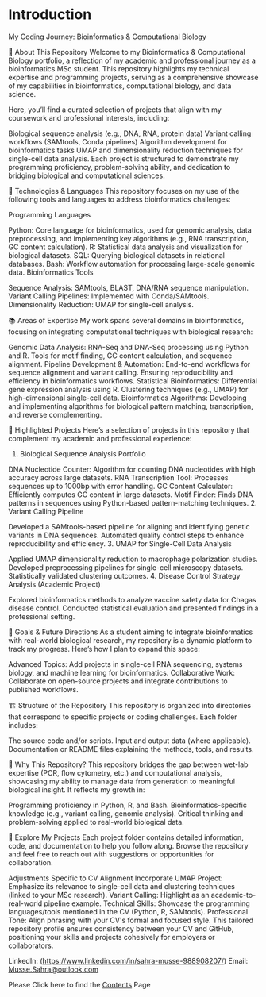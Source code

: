 # Introduction
My Coding Journey: Bioinformatics & Computational Biology

📜 About This Repository
Welcome to my Bioinformatics & Computational Biology portfolio, a reflection of my academic and professional journey as a bioinformatics MSc student. This repository highlights my technical expertise and programming projects, serving as a comprehensive showcase of my capabilities in bioinformatics, computational biology, and data science.

Here, you’ll find a curated selection of projects that align with my coursework and professional interests, including:

Biological sequence analysis (e.g., DNA, RNA, protein data)
Variant calling workflows (SAMtools, Conda pipelines)
Algorithm development for bioinformatics tasks
UMAP and dimensionality reduction techniques for single-cell data analysis.
Each project is structured to demonstrate my programming proficiency, problem-solving ability, and dedication to bridging biological and computational sciences.

🧬 Technologies & Languages
This repository focuses on my use of the following tools and languages to address bioinformatics challenges:

Programming Languages

Python: Core language for bioinformatics, used for genomic analysis, data preprocessing, and implementing key algorithms (e.g., RNA transcription, GC content calculation).
R: Statistical data analysis and visualization for biological datasets.
SQL: Querying biological datasets in relational databases.
Bash: Workflow automation for processing large-scale genomic data.
Bioinformatics Tools

Sequence Analysis: SAMtools, BLAST, DNA/RNA sequence manipulation.
Variant Calling Pipelines: Implemented with Conda/SAMtools.
Dimensionality Reduction: UMAP for single-cell analysis.

📚 Areas of Expertise
My work spans several domains in bioinformatics, focusing on integrating computational techniques with biological research:

Genomic Data Analysis:
RNA-Seq and DNA-Seq processing using Python and R.
Tools for motif finding, GC content calculation, and sequence alignment.
Pipeline Development & Automation:
End-to-end workflows for sequence alignment and variant calling.
Ensuring reproducibility and efficiency in bioinformatics workflows.
Statistical Bioinformatics:
Differential gene expression analysis using R.
Clustering techniques (e.g., UMAP) for high-dimensional single-cell data.
Bioinformatics Algorithms:
Developing and implementing algorithms for biological pattern matching, transcription, and reverse complementing.

🚀 Highlighted Projects
Here’s a selection of projects in this repository that complement my academic and professional experience:

1. Biological Sequence Analysis Portfolio

DNA Nucleotide Counter: Algorithm for counting DNA nucleotides with high accuracy across large datasets.
RNA Transcription Tool: Processes sequences up to 1000bp with error handling.
GC Content Calculator: Efficiently computes GC content in large datasets.
Motif Finder: Finds DNA patterns in sequences using Python-based pattern-matching techniques.
2. Variant Calling Pipeline

Developed a SAMtools-based pipeline for aligning and identifying genetic variants in DNA sequences.
Automated quality control steps to enhance reproducibility and efficiency.
3. UMAP for Single-Cell Data Analysis

Applied UMAP dimensionality reduction to macrophage polarization studies.
Developed preprocessing pipelines for single-cell microscopy datasets.
Statistically validated clustering outcomes.
4. Disease Control Strategy Analysis (Academic Project)

Explored bioinformatics methods to analyze vaccine safety data for Chagas disease control.
Conducted statistical evaluation and presented findings in a professional setting.

🌱 Goals & Future Directions
As a student aiming to integrate bioinformatics with real-world biological research, my repository is a dynamic platform to track my progress. Here’s how I plan to expand this space:

Advanced Topics: Add projects in single-cell RNA sequencing, systems biology, and machine learning for bioinformatics.
Collaborative Work: Collaborate on open-source projects and integrate contributions to published workflows.

🏗 Structure of the Repository
This repository is organized into directories that correspond to specific projects or coding challenges. Each folder includes:

The source code and/or scripts.
Input and output data (where applicable).
Documentation or README files explaining the methods, tools, and results.

🌟 Why This Repository?
This repository bridges the gap between wet-lab expertise (PCR, flow cytometry, etc.) and computational analysis, showcasing my ability to manage data from generation to meaningful biological insight. It reflects my growth in:

Programming proficiency in Python, R, and Bash.
Bioinformatics-specific knowledge (e.g., variant calling, genomic analysis).
Critical thinking and problem-solving applied to real-world biological data.

🔗 Explore My Projects
Each project folder contains detailed information, code, and documentation to help you follow along. Browse the repository and feel free to reach out with suggestions or opportunities for collaboration.

Adjustments Specific to CV Alignment
Incorporate UMAP Project: Emphasize its relevance to single-cell data and clustering techniques (linked to your MSc research).
Variant Calling: Highlight as an academic-to-real-world pipeline example.
Technical Skills: Showcase the programming languages/tools mentioned in the CV (Python, R, SAMtools).
Professional Tone: Align phrasing with your CV's formal and focused style.
This tailored repository profile ensures consistency between your CV and GitHub, positioning your skills and projects cohesively for employers or collaborators.

LinkedIn: (https://www.linkedin.com/in/sahra-musse-988908207/)
Email: Musse.Sahra@outlook.com

Please Click here to find the [Contents](https://github.com/Musses09/python-coding-portfolio/blob/main/content.md) Page
